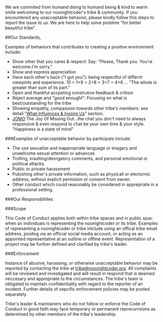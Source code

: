 We are commited from humand doing to humand being & kind to warm smile welcoming to our noonightcoder's tribe & community. If you encountered any unacceptable behavior, please kindly follow this steps to report the issue to us. We are here to help solve problme "for better beautiful tribe".


##Our Standards,

Examples of behaviors that contributes to creating a positive environment include:

* Show other that you cares & respect: Say: "Please, Thank you. You're welcome.I'm sorry."
* Show and express appreciation
* Have each other's back ("I got you"): being respectful of differnt viewpints and experience. 10 = 1+9 = 2+8 = 3+7 = 4+6 ... "The whole is greater than sum of its part."
* Open and thankful accpeting construtive feedback & critism
* Reject average and "good enought": Focusing on what is best/outstanding for the tribe
* Showing empathy, compassion towards other tribe's members: see detail "[What Influences & Inspire Us](https://github.com/soklux/teambook/blob/master/what-influenced-us.md)" section.
* [JOMO](https://www.psychologytoday.com/us/blog/happiness-is-state-mind/201807/jomo-the-joy-missing-out) The Joy Of Missing Out...the chat you don't need to always responsive & even respond to chat be your own time & your style. "Happiness is a state of mind"

###Examples of unacceptable behavior by participats include:

* The use sexualize and inappropriate language or imagery and unwelcome sexual attention or advances
* Trolling, insulting/deorgatory comments, and personal emotional or political attacks.
* Public or private harassment
* Pubishing other's private information, such as physicall or electornic address, without explicit permision or consent from owner.
* Other conduct which could reasonably be considered in apprepriate in a professional setting.

###Our Responsiblilites

###Scope

This Code of Conduct applies both within tribe spaces and in public spac when an individuals is representing the noonightcoder or its tribe. Examples of representing a noonightcoder or tribe inlclude using an offical tribe email address, positng via an official social media account, or acting as an appointed representative at an outline or offline event. Representation of a project may be further defined and clarified by tribe's leader.

###Enforcement

Instance of abusive, harassing, or otherwise unacceptable behavior may be reported by contacting the tribe at tribe@noonightcoder.org. All complaints will be reviewed and investigated and will result in respond that is deemed neccesary and appropriate to the circumstances. The tribe's team is obligated to maintain confidentiality with regard to the reporter of an incident. Further details of sepcific enforcement policies may be posted separately.

Tribe's leader & maintainers who do not follow or enforce the Code of Conduct in good faith may face temporary or permanent reprecurrsions as determined by other members of the tribe's leadership.
